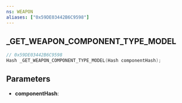 ```yaml
---
ns: WEAPON
aliases: ["0x59DE03442B6C9598"]
---
```

## _GET_WEAPON_COMPONENT_TYPE_MODEL

```c
// 0x59DE03442B6C9598
Hash _GET_WEAPON_COMPONENT_TYPE_MODEL(Hash componentHash);
```

## Parameters
* **componentHash**:
